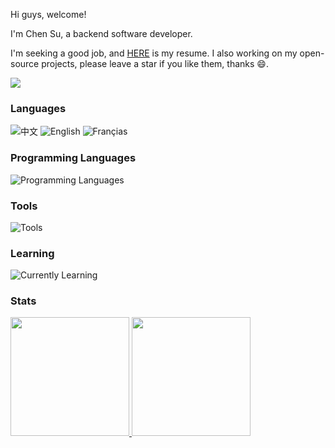 Hi guys, welcome!

I'm Chen Su, a backend software developer.

I'm seeking a good job, and [HERE](https://github.com/ghosind/resume) is my resume. I also working on my open-source projects, please leave a star if you like them, thanks :smile:.

![](https://komarev.com/ghpvc/?username=ghosind)

### Languages

![中文](https://img.shields.io/badge/%E4%B8%AD%E6%96%87-%E2%98%85%E2%98%85%E2%98%85%E2%98%85%E2%98%85-green?style=flat-square)
![English](https://img.shields.io/badge/English-%E2%98%85%E2%98%85%E2%98%85%E2%98%86%E2%98%86-green?style=flat-square)
![Françias](https://img.shields.io/badge/Fran%C3%A7ias-%E2%98%85%E2%98%86%E2%98%86%E2%98%86%E2%98%86-green?style=flat-square)

### Programming Languages

![Programming Languages](https://skillicons.dev/icons?i=c,go,ts,js,bash,java,cs,latex)

### Tools

![Tools](https://skillicons.dev/icons?i=linux,mysql,mongo,docker,nginx,redis,git,react,aws)

### Learning

![Currently Learning](https://skillicons.dev/icons?i=cpp,rust,rabbitmq,k8s,flutter,godot,vue)

### Stats

<a href="https://github.com/ghosind">
<img height="190" src="https://github-readme-stats-psi-amber.vercel.app/api?username=ghosind&count_private=false&show_icons=true&include_all_commits=false" />
</a>
<a href="https://github.com/ghosind">
<img height="190" src="https://github-readme-stats-psi-amber.vercel.app/api/top-langs/?username=ghosind&layout=compact&langs_count=8" />
</a>
